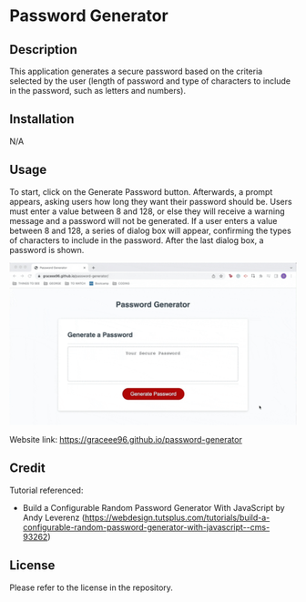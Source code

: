 # Password Generator

## Description
This application generates a secure password based on the criteria selected by the user (length of password and type of characters to include in the password, such as letters and numbers).

## Installation
N/A

## Usage
To start, click on the Generate Password button. Afterwards, a prompt appears, asking users how long they want their password should be. Users must enter a value between 8 and 128, or else they will receive a warning message and a password will not be generated. If a user enters a value between 8 and 128, a series of dialog box will appear, confirming the types of characters to include in the password. After the last dialog box, a password is shown.

![website in action](assets/images/websiteinaction.gif)

Website link: https://graceee96.github.io/password-generator

## Credit
Tutorial referenced:
* Build a Configurable Random Password Generator With JavaScript by Andy Leverenz (https://webdesign.tutsplus.com/tutorials/build-a-configurable-random-password-generator-with-javascript--cms-93262)

## License
Please refer to the license in the repository.